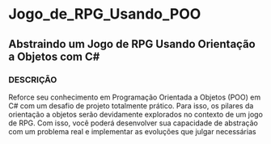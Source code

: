 # Jogo_de_RPG_Usando_POO
## Abstraindo um Jogo de RPG Usando Orientação a Objetos com C#
### DESCRIÇÃO
Reforce seu conhecimento em Programação Orientada a Objetos (POO) em C# com um desafio de projeto totalmente prático. Para isso, os pilares da orientação a objetos serão devidamente explorados no contexto de um jogo de RPG. Com isso, você poderá desenvolver sua capacidade de abstração com um problema real e implementar as evoluções que julgar necessárias
